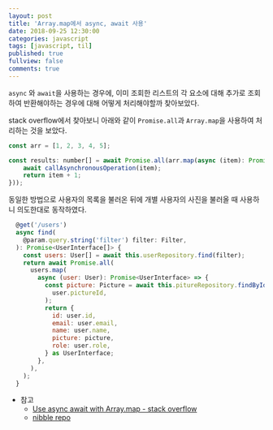 ```yaml
---
layout: post
title: 'Array.map에서 async, await 사용'
date: 2018-09-25 12:30:00
categories: javascript
tags: [javascript, til]
published: true
fullview: false
comments: true
---
```


`async` 와 `await`을 사용하는 경우에, 이미 조회한 리스트의 각 요소에 대해 추가로 조회하여 반환해야하는 경우에 대해 어떻게 처리해야할까 찾아보았다.

stack overflow에서 찾아보니 아래와 같이 `Promise.all`과 `Array.map`을 사용하여 처리하는 것을 보았다.

```javascript
const arr = [1, 2, 3, 4, 5];

const results: number[] = await Promise.all(arr.map(async (item): Promise<number> => {
    await callAsynchronousOperation(item);
    return item + 1;
}));
```

동일한 방법으로 사용자의 목록을 불러온 뒤에 개별 사용자의 사진을 불러올 때 사용하니 의도한대로 동작하였다.

```javascript
  @get('/users')
  async find(
    @param.query.string('filter') filter: Filter,
  ): Promise<UserInterface[]> {
    const users: User[] = await this.userRepository.find(filter);
    return await Promise.all(
      users.map(
        async (user: User): Promise<UserInterface> => {
          const picture: Picture = await this.pitureRepository.findById(
            user.pictureId,
          );
          return {
            id: user.id,
            email: user.email,
            name: user.name,
            picture: picture,
            role: user.role,
          } as UserInterface;
        },
      ),
    );
  }
```

* 참고
  * [Use async await with Array.map - stack overflow](https://stackoverflow.com/questions/40140149/use-async-await-with-array-map)
  * [nibble repo](https://github.com/egaoneko/nibble/blob/0d776890d98b80e3bac1a1b3d869a5039831238e/server/src/controllers/user.controller.ts#L74)